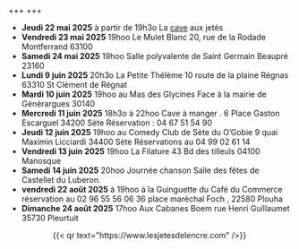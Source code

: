 +++
+++

- **Jeudi 22 mai 2025** à partir de 19h3o La [cave](cave) aux jetés
- **Vendredi 23 mai 2025** 19hoo Le Mulet Blanc 20, rue de la Rodade Montferrand 63100
- **Samedi 24 mai 2025** 19hoo Salle polyvalente de Saint Germain Beaupré 23160
- **Lundi 9  juin 2025** 20h3o  La Petite Thélème 10 route de la plaine Régnas 63310 St Clément de Régnat
- **Mardi 10  juin 2025** 19hoo au Mas des Glycines Face à la mairie de Générargues 30140
- **Mercredi 11 juin 2025** 18h3o à 22hoo Cave à manger . 6 Place Gaston Escarguel 34200 Sète Réservation : 04 67 51 54 90
- **Jeudi 12 juin 2025** 19hoo au Comedy Club de Sète du O’Gobie 9 quai Maximin Licciardi 34400 Sète Réservations au 04 99 02 61 14
- **Vendredi 13 juin 2025** 19hoo La Filature 43 Bd des tilleuls 04100 Manosque
- **Samedi 14 juin 2025** 20hoo Journée chanson Salle des fêtes de Castellet du Luberon.
- **vendredi 22 août 2025** à 19hoo à la Guinguette du Café du Commerce réservation au 02 96 55 56 06
36 place maréchal Foch , 22580 Plouha
- **Dimanche 24 août 2025** 17hoo Aux Cabanes Boem rue Henri  Guillaumet 35730 Pleurtuit


<center>{{< qr text="https://www.lesjetesdelencre.com" />}}</center>

